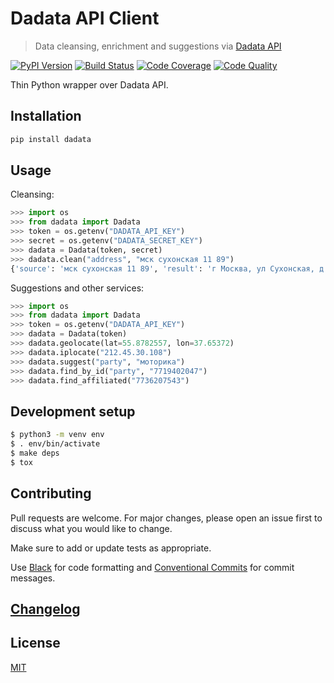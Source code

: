 # Dadata API Client

> Data cleansing, enrichment and suggestions via [Dadata API](https://dadata.ru/api)

[![PyPI Version][pypi-image]][pypi-url]
[![Build Status][build-image]][build-url]
[![Code Coverage][coverage-image]][coverage-url]
[![Code Quality][quality-image]][quality-url]

Thin Python wrapper over Dadata API.

## Installation

```sh
pip install dadata
```

## Usage

Cleansing:

```python
>>> import os
>>> from dadata import Dadata
>>> token = os.getenv("DADATA_API_KEY")
>>> secret = os.getenv("DADATA_SECRET_KEY")
>>> dadata = Dadata(token, secret)
>>> dadata.clean("address", "мск сухонская 11 89")
{'source': 'мск сухонская 11 89', 'result': 'г Москва, ул Сухонская, д 11, кв 89', ...}
```

Suggestions and other services:

```python
>>> import os
>>> from dadata import Dadata
>>> token = os.getenv("DADATA_API_KEY")
>>> dadata = Dadata(token)
>>> dadata.geolocate(lat=55.8782557, lon=37.65372)
>>> dadata.iplocate("212.45.30.108")
>>> dadata.suggest("party", "моторика")
>>> dadata.find_by_id("party", "7719402047")
>>> dadata.find_affiliated("7736207543")
```

## Development setup

```sh
$ python3 -m venv env
$ . env/bin/activate
$ make deps
$ tox
```

## Contributing

Pull requests are welcome. For major changes, please open an issue first to discuss what you would like to change.

Make sure to add or update tests as appropriate.

Use [Black](https://black.readthedocs.io/en/stable/) for code formatting and [Conventional Commits](https://www.conventionalcommits.org/en/v1.0.0-beta.4/) for commit messages.

## [Changelog](CHANGELOG.md)

## License

[MIT](https://choosealicense.com/licenses/mit/)

<!-- Markdown link & img dfn's -->

[pypi-image]: https://img.shields.io/pypi/v/dadata?style=flat-square
[pypi-url]: https://pypi.org/project/dadata/
[build-image]: https://img.shields.io/travis/nalgeon/dadata-py?style=flat-square
[build-url]: https://travis-ci.org/nalgeon/dadata-py
[coverage-image]: https://img.shields.io/coveralls/github/nalgeon/dadata-py?style=flat-square
[coverage-url]: https://coveralls.io/github/nalgeon/dadata-py
[quality-image]: https://img.shields.io/codeclimate/maintainability/nalgeon/dadata-py?style=flat-square
[quality-url]: https://codeclimate.com/github/nalgeon/dadata-py
